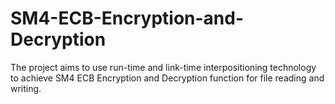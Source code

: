# SM4-ECB-Encryption-and-Decryption

The project aims to use run-time and link-time interpositioning technology to achieve SM4 ECB Encryption and Decryption function for file reading and writing.
